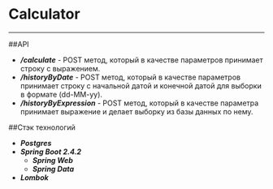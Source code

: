 # Calculator
***
##API
* ***/calculate*** - POST метод, который в качестве параметров принимает строку с выражением. 
* ***/historyByDate*** - POST метод, который в качестве параметров принимает строку с начальной датой и конечной датой для выборки в формате (dd-MM-yy). 
* ***/historyByExpression*** - POST метод, который в качестве параметра принимает выражение и делает выборку из базы данных по нему.

##Стэк технологий
- ***Postgres*** 
- ***Spring Boot 2.4.2*** 
  - ***Spring Web***
  - ***Spring Data***
- ***Lombok***



